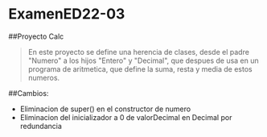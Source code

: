 # ExamenED22-03

##Proyecto Calc

>En este proyecto se define una herencia de clases, desde el padre "Numero" a los hijos "Entero" y "Decimal", que despues de usa en un
>programa de aritmetica, que define la suma, resta y media de estos numeros.

##Cambios:

* Eliminacion de super() en el constructor de numero
* Eliminacion del inicializador a 0 de valorDecimal en Decimal por redundancia
